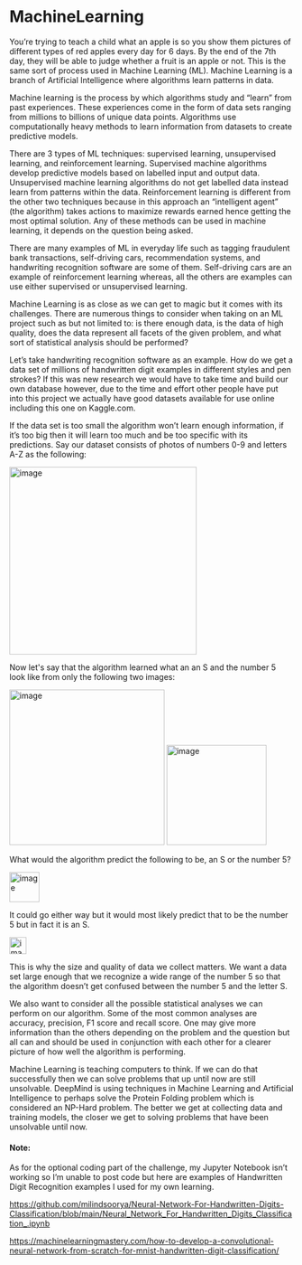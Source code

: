# MachineLearning

You’re trying to teach a child what an apple is so you show them pictures of different types of red apples every day for 6 days. By the end of the 7th day, they will be able to judge whether a fruit is an apple or not. This is the same sort of process used in Machine Learning (ML). Machine Learning is a branch of Artificial Intelligence where algorithms learn patterns in data.
 
Machine learning is the process by which algorithms study and “learn” from past experiences. These experiences come in the form of data sets ranging from millions to billions of unique data points. Algorithms use computationally heavy methods to learn information from datasets to create predictive models.
 
There are 3 types of ML techniques: supervised learning, unsupervised learning, and reinforcement learning. Supervised machine algorithms develop predictive models based on labelled input and output data. Unsupervised machine learning algorithms do not get labelled data instead learn from patterns within the data. Reinforcement learning is different from the other two techniques because in this approach an “intelligent agent” (the algorithm) takes actions to maximize rewards earned hence getting the most optimal solution. Any of these methods can be used in machine learning, it depends on the question being asked.
 
There are many examples of ML in everyday life such as tagging fraudulent bank transactions, self-driving cars, recommendation systems, and handwriting recognition software are some of them. Self-driving cars are an example of reinforcement learning whereas, all the others are examples can use either  supervised or unsupervised learning.
 
Machine Learning is as close as we can get to magic but it comes with its challenges. There are numerous things to consider when taking on an ML project such as but not limited to: is there enough data, is the data of high quality, does the data represent all facets of the given problem, and what sort of statistical analysis should be performed?
 
Let’s take handwriting recognition software as an example. How do we get a data set of millions of handwritten digit examples in different styles and pen strokes? If this was new research we would have to take time and build our own database however, due to the time and effort other people have put into this project we actually have good datasets available for use online including this one on Kaggle.com.
 
If the data set is too small the algorithm won’t learn enough information, if it’s too big then it will learn too much and be too specific with its predictions. Say our dataset consists of photos of numbers 0-9 and letters A-Z as the following:

<img width="332" alt="image" src="https://user-images.githubusercontent.com/73089638/190937615-36144561-b66c-4c2f-92fd-0a90a2ed8e78.png">

Now let's say that the algorithm learned what an an S and the number 5 look like from only the following two images:

<img width="275" alt="image" src="https://user-images.githubusercontent.com/73089638/190937711-7a42c179-7489-4f14-a6b9-527ee1742264.png">

<img width="177" alt="image" src="https://user-images.githubusercontent.com/73089638/190937714-ac5460b4-b185-4bd8-bd82-711ef22c8138.png">


What would the algorithm predict the following to be, an S or the number 5?

<img width="53" alt="image" src="https://user-images.githubusercontent.com/73089638/190937744-d73923a4-399a-4584-ba42-826a6df9c591.png">


It could go either way but it would most likely predict that to be the number 5 but in fact it is an S.

<img width="30" alt="image" src="https://user-images.githubusercontent.com/73089638/190937817-ad9d7307-d074-40a9-adc6-3949f22e3f14.png">


This is why the size and quality of data we collect matters. We want a data set large enough that we recognize a wide range of the number 5 so that the algorithm doesn’t get confused between the number 5 and the letter S. 

We also want to consider all the possible statistical analyses we can perform on our algorithm. Some of the most common analyses are accuracy, precision, F1 score and recall score. One may give more information than the others depending on the problem and the question but all can and should be used in conjunction with each other for a clearer picture of how well the algorithm is performing. 
 
Machine Learning is teaching computers to think. If we can do that successfully then we can solve problems that up until now are still unsolvable. DeepMind is using techniques in Machine Learning and Artificial Intelligence to perhaps solve the Protein Folding problem which is considered an NP-Hard problem. The better we get at collecting data and training models, the closer we get to solving problems that have been unsolvable until now.  



#### Note:
As for the optional coding part of the challenge, my Jupyter Notebook isn’t working so I’m unable to post code but here are examples of Handwritten Digit Recognition examples I used for my own learning. 

https://github.com/milindsoorya/Neural-Network-For-Handwritten-Digits-Classification/blob/main/Neural_Network_For_Handwritten_Digits_Classification_.ipynb

https://machinelearningmastery.com/how-to-develop-a-convolutional-neural-network-from-scratch-for-mnist-handwritten-digit-classification/
















